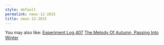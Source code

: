 ```yaml
---
style: default
permalink: news-12-2015
title: news-12-2015
---
```

You may also like:
[Experiment Log 407](http://scp-wiki.net/experiment-log-407)
[The Melody Of Autumn, Passing Into Winter](http://scp-wiki.net/the-melody-of-autumn-passing-into-winter)
